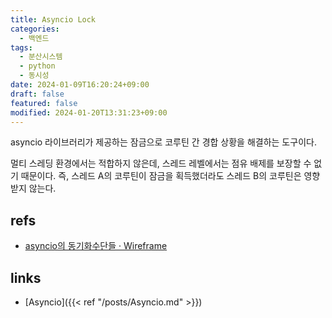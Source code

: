 ```yaml
---
title: Asyncio Lock
categories:
  - 백엔드
tags:
  - 분산시스템
  - python
  - 동시성
date: 2024-01-09T16:20:24+09:00
draft: false
featured: false
modified: 2024-01-20T13:31:23+09:00
---
```

asyncio 라이브러리가 제공하는 잠금으로 코루틴 간 경합 상황을 해결하는 도구이다.

멀티 스레딩 환경에서는 적합하지 않은데, 스레드 레벨에서는 점유 배제를 보장할 수 없기 때문이다. 즉, 스레드 A의 코루틴이 잠금을 획득했더라도 스레드 B의 코루틴은 영향 받지 않는다.


## refs
- [asyncio의 동기화수단들 · Wireframe](https://soooprmx.com/asyncio%EC%9D%98-%EB%8F%99%EA%B8%B0%ED%99%94%EC%88%98%EB%8B%A8%EB%93%A4/)


## links
- [Asyncio]({{< ref "/posts/Asyncio.md" >}})
